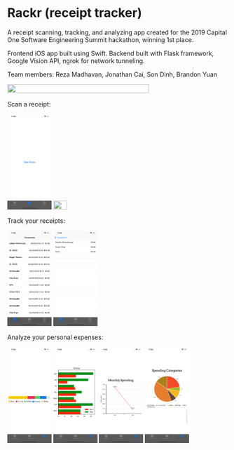 # Rackr (receipt tracker)
A receipt scanning, tracking, and analyzing app created for the 2019 Capital One Software Engineering Summit hackathon, winning 1st place.

Frontend iOS app built using Swift. Backend built with Flask framework, Google Vision API, ngrok for network tunneling.

Team members:
Reza Madhavan, Jonathan Cai, Son Dinh, Brandon Yuan

<img src="img/team.png"
     style="height: 80%; width: 80%;" />


Scan a receipt:

<img src="img/take-photo.png"
     height="20%"
     width= "20%" />
<img src="img/use-photo.png"
     height="25%"
     width= "25%" />

Track your receipts:

<img src="img/transactions.png"
     height="20%"
     width= "20%" />
<img src="img/trans.png"
     height="20%"
     width= "20%" />

Analyze your personal expenses:


<img src="img/m1.png"
     height="20%"
     width= "20%" />
<img src="img/m2.png"
     height="20%"
     width= "20%" />
<img src="img/m3.png"
     height="20%"
     width= "20%" />
<img src="img/m4.png"
     height="20%"
     width= "20%" />

